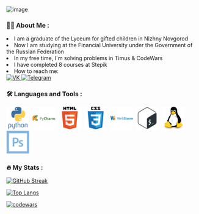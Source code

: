 

<!--
**True0O0Mary/True0O0Mary** is a ✨ _special_ ✨ repository because its `README.md` (this file) appears on your GitHub profile.

Here are some ideas to get you started:

- 🔭 I’m currently working on ...
- 🌱 I’m currently learning ...
- 👯 I’m looking to collaborate on ...
- 🤔 I’m looking for help with ...
- 💬 Ask me about ...
- 📫 How to reach me: ...
- 😄 Pronouns: ...
- ⚡ Fun fact: ...
-->
![image](https://user-images.githubusercontent.com/94931275/176416161-e50babf1-f9d6-4adb-96f1-16fd5486d638.png)


###  :woman_technologist: About Me : 
<div>
  <li> I am a graduate of the Lyceum for gifted children in Nizhny Novgorod
  <li> Now I am studying at the Financial University under the Government of the Russian Federation
  <li> In my free time, I`m solving problems in Timus & CodeWars
  <li> I have completed 8 courses at Stepik
  <li> How to reach me: 
  <br>  
    <a href="https://vk.com/falsemary">
    <img src="https://img.shields.io/badge/VK-blue?style=for-the-badge&logo=vk&logoColor=white" alt="VK"/>
  </a>
  <a href="https://t.me/FalseMary">
    <img src="https://img.shields.io/badge/Telegram-blue?style=for-the-badge&logo=telegram&logoColor=white" alt="Telegram"/>
  </a>
</div>

<div id="header" align="center">
 
  <!-- <p><img src="https://media.giphy.com/media/1C8bHHJturSx2/giphy.gif" width="50%" /></p>-->
</div>

### :hammer_and_wrench: Languages and Tools :
<div>
  <img src="https://raw.githubusercontent.com/devicons/devicon/1119b9f84c0290e0f0b38982099a2bd027a48bf1/icons/python/python-original-wordmark.svg" title="Python" alt="Python" width="60" height="60"/>&nbsp;
  <img src="https://raw.githubusercontent.com/devicons/devicon/1119b9f84c0290e0f0b38982099a2bd027a48bf1/icons/pycharm/pycharm-original-wordmark.svg" title="PyCharm" alt="PyCharm" width="60" height="60"/>&nbsp;
  <img src="https://raw.githubusercontent.com/devicons/devicon/1119b9f84c0290e0f0b38982099a2bd027a48bf1/icons/html5/html5-original-wordmark.svg" title="HTML5" alt="HTML5" width="60" height="60"/>&nbsp;
  <img src="https://raw.githubusercontent.com/devicons/devicon/1119b9f84c0290e0f0b38982099a2bd027a48bf1/icons/css3/css3-original-wordmark.svg" title="CSS" alt="CSS" width="60" height="60"/>&nbsp;
  <img src="https://raw.githubusercontent.com/devicons/devicon/1119b9f84c0290e0f0b38982099a2bd027a48bf1/icons/webstorm/webstorm-original-wordmark.svg" title="WebStorm" alt="WebStorm" width="60" height="60"/>&nbsp;
  <img src="https://raw.githubusercontent.com/devicons/devicon/1119b9f84c0290e0f0b38982099a2bd027a48bf1/icons/bash/bash-original.svg" title="Bash" alt="Bash" width="60" height="60"/>&nbsp;
  <img src="https://raw.githubusercontent.com/devicons/devicon/1119b9f84c0290e0f0b38982099a2bd027a48bf1/icons/linux/linux-original.svg" title="Linux" alt="Linux" width="60" height="60"/>&nbsp;
  <img src="https://raw.githubusercontent.com/devicons/devicon/1119b9f84c0290e0f0b38982099a2bd027a48bf1/icons/photoshop/photoshop-line.svg" title="Photoshop" alt="Photoshop" width="60" height="60"/>&nbsp; 
</div>

### :fire: My Stats :
[![GitHub Streak](http://github-readme-streak-stats.herokuapp.com?user=True0O0Mary&theme=dark&background=000000)](https://git.io/streak-stats)

[![Top Langs](https://github-readme-stats.vercel.app/api/top-langs/?username=True0O0Mary)](https://github.com/anuraghazra/github-readme-stats)

[![codewars](https://www.codewars.com/users/True0O0Mary/badges/small)](https://www.codewars.com/users/True0O0Mary) 


